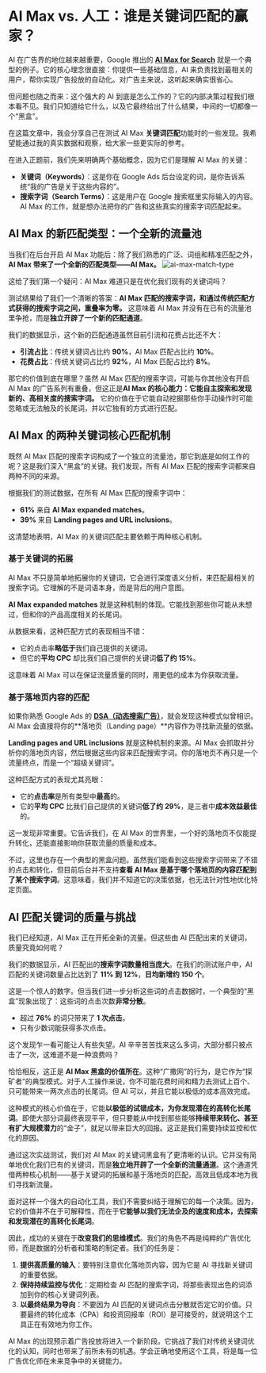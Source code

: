 # AI Max vs. 人工：谁是关键词匹配的赢家？


AI 在广告界的地位越来越重要，Google 推出的 **[AI Max for Search](https://blog.google/products/ads-commerce/google-ai-max-for-search-campaigns/)** 就是一个典型的例子。它的核心理念很直接：你提供一些基础信息，AI 来负责找到最相关的用户，帮你实现广告投放的自动化。对广告主来说，这听起来确实很省心。

但问题也随之而来：这个强大的 AI 到底是怎么工作的？它的内部决策过程我们根本看不见。我们只知道给它什么，以及它最终给出了什么结果，中间的一切都像一个“黑盒”。

在这篇文章中，我会分享自己在测试 AI Max **关键词匹配**功能时的一些发现。我希望能通过我的真实数据和观察，给大家一些更实际的参考。

在进入正题前，我们先来明确两个基础概念，因为它们是理解 AI Max 的关键：

* **关键词（Keywords）**：这是你在 Google Ads 后台设定的词，是你告诉系统“我的广告是关于这些内容的”。
* **搜索字词（Search Terms）**：这是用户在 Google 搜索框里实际输入的内容。AI Max 的工作，就是想办法把你的广告和这些真实的搜索字词匹配起来。


## AI Max 的新匹配类型：一个全新的流量池

当我们在后台开启 AI Max 功能后：除了我们熟悉的广泛、词组和精准匹配之外，**AI Max 带来了一个全新的匹配类型——AI Max。**
![ai-max-match-type](ai-max-match-type.png)

这给了我们第一个疑问：AI Max 难道只是在优化我们现有的关键词吗？

测试结果给了我们一个清晰的答案：**AI Max 匹配的搜索字词，和通过传统匹配方式获得的搜索字词之间，重叠率为零。** 这意味着 AI Max 并没有在已有的流量池里争抢，而是**独立开辟了一个新的匹配通道**。

我们的数据显示，这个新的匹配通道虽然目前引流和花费占比还不大：

* **引流占比**：传统关键词占比约 **90%**，AI Max 匹配占比约 **10%**。
* **花费占比**：传统关键词占比约 **92%**，AI Max 匹配占比约 **8%**。

那它的价值到底在哪里？虽然 AI Max 匹配的搜索字词，可能与你其他没有开启 AI Max 的广告系列有重叠，但这正是**AI Max 的核心能力：它能自主探索和发现新的、高相关度的搜索字词。** 它的价值在于它能自动挖掘那些你手动操作时可能忽略或无法触及的长尾词，并以它独有的方式进行匹配。


## AI Max 的两种关键词核心匹配机制


既然 AI Max 匹配的搜索字词构成了一个独立的流量池，那它到底是如何工作的呢？这是我们深入“黑盒”的关键。我们发现，所有 AI Max 匹配的搜索字词都来自两种不同的来源。

根据我们的测试数据，在所有 AI Max 匹配的搜索字词中：

* **61%** 来自 **AI Max expanded matches**。
* **39%** 来自 **Landing pages and URL inclusions**。

这清楚地表明，AI Max 的关键词匹配主要依赖于两种核心机制。

### 基于关键词的拓展

AI Max 不只是简单地拓展你的关键词，它会进行深度语义分析，来匹配最相关的搜索字词。它理解的不是词语本身，而是背后的用户意图。

**AI Max expanded matches** 就是这种机制的体现。它能找到那些你可能从未想过，但和你的产品高度相关的长尾词。

从数据来看，这种匹配方式的表现相当不错：

* 它的点击率**略低于**我们自己提供的关键词。
* 但它的**平均 CPC** 却比我们自己提供的关键词**低了约 15%**。

这意味着 AI Max 可以在保证流量质量的同时，用更低的成本为你获取流量。

### 基于落地页内容的匹配

如果你熟悉 Google Ads 的 **[DSA（动态搜索广告）](https://support.google.com/google-ads/answer/2471185?hl=en)**，就会发现这种模式似曾相识。AI Max 会直接将你的**落地页（Landing page）**内容作为寻找新流量的依据。

**Landing pages and URL inclusions** 就是这种机制的来源。AI Max 会抓取并分析你的落地页内容，然后根据这些内容来匹配搜索字词。你的落地页不再只是一个流量终点，而是一个“超级关键词”。

这种匹配方式的表现尤其亮眼：

* 它的**点击率**是所有类型中**最高**的。
* 它的**平均 CPC** 比我们自己提供的关键词**低了约 29%**，是三者中**成本效益最佳**的。

这一发现非常重要。它告诉我们，在 AI Max 的世界里，一个好的落地页不仅能提升转化，还能直接影响你获取流量的质量和成本。

不过，这里也存在一个典型的黑盒问题。虽然我们能看到这些搜索字词带来了不错的点击和转化，但目前后台并不支持**查看 AI Max 是基于哪个落地页的内容匹配到了某个搜索字词**。这意味着，我们并不知道它的决策依据，也无法针对性地优化特定页面。


## AI 匹配关键词的质量与挑战

我们已经知道，AI Max 正在开拓全新的流量。但这些由 AI 匹配出来的关键词，质量究竟如何呢？

我们的数据显示，AI 匹配出的**搜索字词数量相当庞大**。在我们的测试账户中，AI 匹配的关键词数量占比达到了 **11% 到 12%**，**日均新增约 150 个**。

这是一个惊人的数字。但当我们进一步分析这些词的点击数据时，一个典型的“黑盒”现象出现了：这些词的点击次数**非常分散**。

* 超过 **76%** 的词只带来了 **1 次点击**。
* 只有少数词能获得多次点击。

这个发现乍一看可能让人有些失望。AI 辛辛苦苦找来这么多词，大部分都只被点击了一次，这难道不是一种浪费吗？

恰恰相反，这正是 **AI Max 黑盒的价值所在**。这种“广撒网”的行为，是它作为“探矿者”的典型模式。对于人工操作来说，你不可能花费时间和精力去测试上百个、只可能带来一两次点击的长尾词。但 AI 可以，并且它能以极低的成本高效完成。

这种模式的核心价值在于，它能**以极低的试错成本，为你发现潜在的高转化长尾词**。即使大部分词最终表现平平，但只要能从中找到那些能够**持续带来转化、甚至有扩大规模潜力**的“金子”，就足以带来巨大的回报。这正是我们需要持续监控和优化的原因。


通过这次实战测试，我们对 AI Max 的关键词黑盒有了更清晰的认识。它并没有简单地优化我们已有的关键词，而是**独立地开辟了一个全新的流量通道**。这个通道凭借两种核心机制——基于关键词的拓展和基于落地页的匹配，高效且低成本地为我们寻找新流量。

面对这样一个强大的自动化工具，我们不需要纠结于理解它的每一个决策。因为，它的价值并不在于可解释性，而在于**它能够以我们无法企及的速度和成本，去探索和发现潜在的高转化长尾词**。

因此，成功的关键在于**改变我们的思维模式**。我们的角色不再是纯粹的广告优化师，而是数据的分析者和策略的制定者。我们的任务是：

1. **提供高质量的输入**：要特别注意优化落地页内容，因为它是 AI 寻找新关键词的重要依据。
2. **保持持续监控与优化**：定期检查 AI 匹配的搜索字词，将那些表现出色的词添加到你的核心关键词列表。
3. **以最终结果为导向**：不要因为 AI 匹配的关键词点击分散就否定它的价值。只要最终的转化成本（CPA）和投资回报率（ROI）是可接受的，就说明这个工具正在有效地为你工作。

AI Max 的出现预示着广告投放将进入一个新阶段。它挑战了我们对传统关键词优化的认知，同时也带来了前所未有的机遇。学会正确地使用这个工具，将是每一位广告优化师在未来竞争中的关键能力。
